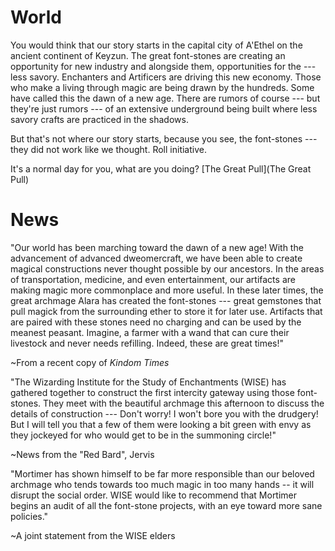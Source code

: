 # World
You would think that our story starts in the capital city of A'Ethel on the ancient continent of Keyzun. The great font-stones are creating an opportunity for new industry and alongside them, opportunities for the --- less savory. Enchanters and Artificers are driving this new economy. Those who make a living through magic are being drawn by the hundreds. Some have called this the dawn of a new age. There are rumors of course --- but they're just rumors --- of an extensive underground being built where less savory crafts are practiced in the shadows.

But that's not where our story starts, because you see, the font-stones --- they did not work like we thought. Roll initiative.

It's a normal day for you, what are you doing? [The Great Pull](The Great Pull)

# News

"Our world has been marching toward the dawn of a new age! With the advancement of advanced dweomercraft, we have been able to create magical constructions never thought possible by our ancestors. In the areas of transportation, medicine, and even entertainment, our artifacts are making magic more commonplace and more useful. In these later times, the great archmage Alara has created the font-stones --- great gemstones that pull magick from the surrounding ether to store it for later use. Artifacts that are paired with these stones need no charging and can be used by the meanest peasant. Imagine, a farmer with a wand that can cure their livestock and never needs refilling. Indeed, these are great times!"

~From a recent copy of _Kindom Times_

"The Wizarding Institute for the Study of Enchantments (WISE) has gathered together to construct the first intercity gateway using those font-stones. They meet with the beautiful archmage this afternoon to discuss the details of construction --- Don't worry! I won't bore you with the drudgery! But I will tell you that a few of them were looking a bit green with envy as they jockeyed for who would get to be in the summoning circle!"

~News from the "Red Bard", Jervis

"Mortimer has shown himself to be far more responsible than our beloved archmage who tends towards too much magic in too many hands -- it will disrupt the social order. WISE would like to recommend that Mortimer begins an audit of all the font-stone projects, with an eye toward more sane policies."

~A joint statement from the WISE elders
